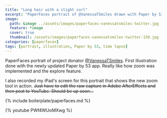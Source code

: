```yaml
---
title: "Long hair with a slight curl"
excerpt: "PaperFaces portrait of @VanessaTSmiles drawn with Paper by 53 on an iPad."
image: 
  path: &image ../assets/images/paperfaces-vanessatsmiles-twitter.jpg 
  feature: *image
  cover: true
  thumbnail: /assets/images/paperfaces-vanessatsmiles-twitter-150.jpg
categories: [paperfaces]
tags: [portrait, illustration, Paper by 53, time lapse]
---
```


PaperFaces portrait of project donator [@VanessaTSmiles](https://twitter.com/VanessaTSmiles). First illustration done with the newly updated Paper by 53 app. Really like how zoom was implemented and the explore feature.

I also recorded my iPad's screen for this portrait that shows the new zoom tool in action. <del>Just have to edit the raw capture in Adobe AfterEffects and then post to YouTube. Should be up soon…</del>

{% include boilerplate/paperfaces.md %}

{% youtube PWf4WUoMXwg %}
